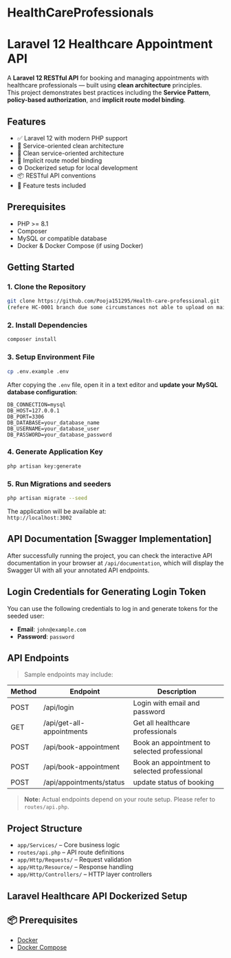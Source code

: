# HealthCareProfessionals
# Laravel 12 Healthcare Appointment API

A **Laravel 12 RESTful API** for booking and managing appointments with healthcare professionals — built using **clean architecture** principles.  
This project demonstrates best practices including the **Service Pattern**, **policy-based authorization**, and **implicit route model binding**.

## Features

- ✅ Laravel 12 with modern PHP support
- 🧩 Service-oriented clean architecture  
- 🧠 Clean service-oriented architecture
- 🔁 Implicit route model binding
- ⚙️ Dockerized setup for local development  
- 📦 RESTful API conventions
- 🧪 Feature tests included

## Prerequisites

- PHP >= 8.1
- Composer
- MySQL or compatible database
- Docker & Docker Compose (if using Docker)

## Getting Started

### 1. Clone the Repository

```bash
git clone https://github.com/Pooja151295/Health-care-professional.git
(refere HC-0001 branch due some circumstances not able to upload on main)
```

### 2. Install Dependencies

```bash
composer install
```

### 3. Setup Environment File

```bash
cp .env.example .env
```

After copying the `.env` file, open it in a text editor and **update your MySQL database configuration**:

```env
DB_CONNECTION=mysql
DB_HOST=127.0.0.1
DB_PORT=3306
DB_DATABASE=your_database_name
DB_USERNAME=your_database_user
DB_PASSWORD=your_database_password
```

### 4. Generate Application Key

```bash
php artisan key:generate
```

### 5. Run Migrations and seeders

```bash
php artisan migrate --seed
```

The application will be available at:  
`http://localhost:3002`

## API Documentation [Swagger Implementation]

After successfully running the project, you can check the interactive API documentation in your browser at `/api/documentation`, which will display the Swagger UI with all your annotated API endpoints.

## Login Credentials for Generating Login Token

You can use the following credentials to log in and generate tokens for the seeded user:

- **Email**: `john@example.com`
- **Password**: `password`

## API Endpoints

> Sample endpoints may include:

| Method | Endpoint                      | Description                                  |
|--------|-------------------------------|----------------------------------------------|
| POST   | /api/login                    | Login with email and password                |
| GET    | /api/get-all-appointments     | Get all healthcare professionals             |
| POST   | /api/book-appointment         | Book an appointment to selected professional |
| POST   | /api/book-appointment         | Book an appointment to selected professional |
| POST   | /api/appointments/status      | update status of booking                     |
> **Note:** Actual endpoints depend on your route setup. Please refer to `routes/api.php`.

## Project Structure

- `app/Services/` – Core business logic
- `routes/api.php` – API route definitions
- `app/Http/Requests/` – Request validation
- `app/Http/Resource/` – Response handling
- `app/Http/Controllers/` – HTTP layer controllers

## Laravel Healthcare API Dockerized Setup

## 📦 Prerequisites

- [Docker](https://www.docker.com/)
- [Docker Compose](https://docs.docker.com/compose/)
